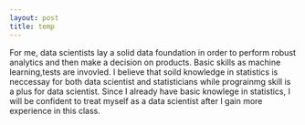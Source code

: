 ```yaml
---
layout: post
title: temp
---
```


For me, data scientists lay a solid data foundation in order to perform robust analytics and then make a decision on products. Basic skills as machine learning,tests are invovled. I believe that soild knowledge in statistics is neccessay for both data scientist and statisticians while prograinmg skill is a plus for data scientist.  Since I already have basic knowlege in statistics, I will be confident to treat myself as a data scientist after I gain more experience in this class.
